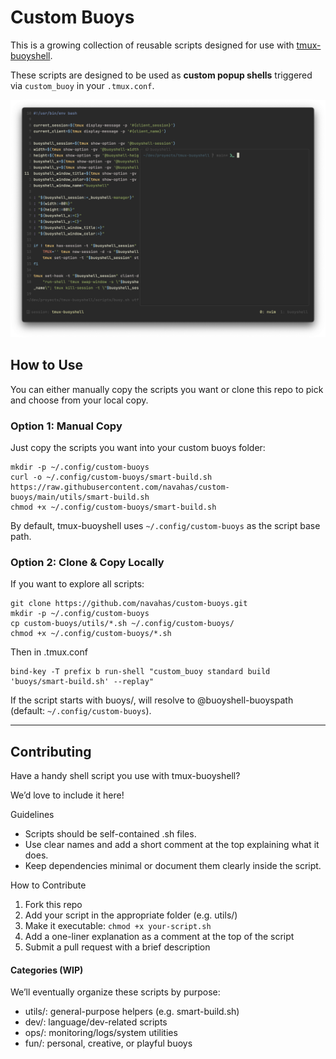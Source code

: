 # Custom Buoys

This is a growing collection of reusable scripts designed for use with [tmux-buoyshell](https://github.com/navahas/tmux-buoyshell).

These scripts are designed to be used as **custom popup shells** triggered via `custom_buoy` in your `.tmux.conf`.

![Preview](https://raw.githubusercontent.com/navahas/tmux-buoyshell/assets/images/main.png)

## How to Use

You can either manually copy the scripts you want or clone this repo to pick and choose from your local copy.

### Option 1: Manual Copy

Just copy the scripts you want into your custom buoys folder:

```
mkdir -p ~/.config/custom-buoys
curl -o ~/.config/custom-buoys/smart-build.sh https://raw.githubusercontent.com/navahas/custom-buoys/main/utils/smart-build.sh
chmod +x ~/.config/custom-buoys/smart-build.sh
```

By default, tmux-buoyshell uses `~/.config/custom-buoys` as the script base path.

### Option 2: Clone & Copy Locally

If you want to explore all scripts:

```
git clone https://github.com/navahas/custom-buoys.git
mkdir -p ~/.config/custom-buoys
cp custom-buoys/utils/*.sh ~/.config/custom-buoys/
chmod +x ~/.config/custom-buoys/*.sh
```

Then in .tmux.conf

```tmux
bind-key -T prefix b run-shell "custom_buoy standard build 'buoys/smart-build.sh' --replay"
```
If the script starts with buoys/, will resolve to @buoyshell-buoyspath (default: `~/.config/custom-buoys`).

---

## Contributing

Have a handy shell script you use with tmux-buoyshell?

We’d love to include it here!

Guidelines
- Scripts should be self-contained .sh files.
- Use clear names and add a short comment at the top explaining what it does.
- Keep dependencies minimal or document them clearly inside the script.

How to Contribute
1. Fork this repo
2. Add your script in the appropriate folder (e.g. utils/)
3. Make it executable: `chmod +x your-script.sh`
4. Add a one-liner explanation as a comment at the top of the script
5. Submit a pull request with a brief description

#### Categories (WIP)

We’ll eventually organize these scripts by purpose:
- utils/: general-purpose helpers (e.g. smart-build.sh)
- dev/: language/dev-related scripts
- ops/: monitoring/logs/system utilities
- fun/: personal, creative, or playful buoys
